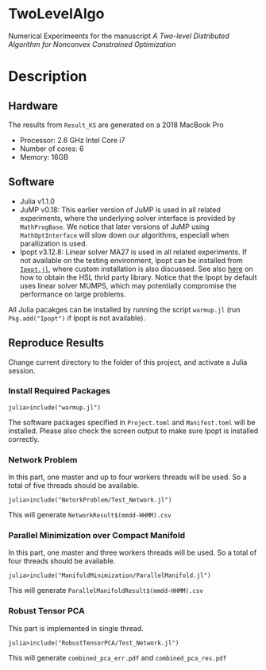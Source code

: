 # TwoLevelAlgo
Numerical Experimeents for the manuscript <em>A Two-level Distributed Algorithm for Nonconvex Constrained Optimization</em>

# Description

## Hardware
The results from `Result_KS` are generated on a 2018 MacBook Pro 
* Processor: 2.6 GHz Intel Core i7
* Number of cores: 6
* Memory: 16GB

## Software
* Julia v1.1.0
* JuMP v0.18: This earlier version of JuMP is used in all related experiments, where the underlying solver interface is provided by `MathProgBase`. We notice that later versions of JuMP using `MathOptInterface` will slow down our algorithms, especiall when parallization is used.
* Ipopt v3.12.8: Linear solver MA27 is used in all related experiments. If not available on the testing environment, Ipopt can be installed from [`Ipopt.jl`](https://github.com/JuliaOpt/Ipopt.jl), where custom installation is also discussed. See also [here](https://coin-or.github.io/Ipopt/INSTALL.html) on how to obtain the HSL thrid party library.
Notice that the Ipopt by default uses linear solver MUMPS, which may potentially compromise the performance on large problems.

All Julia pacakges can be installed by running the script `warmup.jl` (run `Pkg.add("Ipopt")` if Ipopt is not available).

## Reproduce Results 
Change current directory to the folder of this project, and activate a Julia session.
### Install Required Packages
```
julia>include("warmup.jl")
```
The software packages specified in `Project.toml` and `Manifest.toml` will be installed. Please also check the screen output to make sure Ipopt is installed correctly.
### Network Problem
In this part, one master and up to four workers threads will be used. So a total of five threads should be available.
```
julia>include("NetorkProblem/Test_Network.jl")
```
This will generate `NetworkResult$(mmdd-HHMM).csv`
### Parallel Minimization over Compact Manifold
In this part, one master and three workers threads will be used. So a total of four threads should be available.
```
julia>include("ManifoldMinimization/ParallelManifold.jl")
```
This will generate `ParallelManifoldResult$(mmdd-HHMM).csv`
### Robust Tensor PCA
This part is implemented in single thread.
```
julia>include("RobustTensorPCA/Test_Network.jl")
```
This will generate `combined_pca_err.pdf` and `combined_pca_res.pdf`
